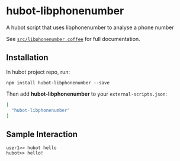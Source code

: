 # hubot-libphonenumber

A hubot script that uses libphonenumber to analyse a phone number 

See [`src/libphonenumber.coffee`](src/libphonenumber.coffee) for full documentation.

## Installation

In hubot project repo, run:

`npm install hubot-libphonenumber --save`

Then add **hubot-libphonenumber** to your `external-scripts.json`:

```json
[
  "hubot-libphonenumber"
]
```

## Sample Interaction

```
user1>> hubot hello
hubot>> hello!
```
